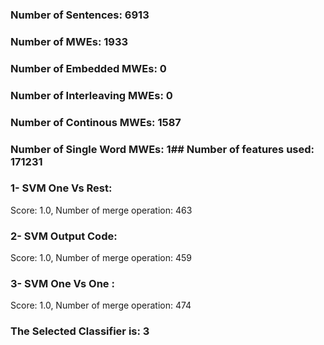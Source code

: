 ### Number of Sentences: 6913
### Number of MWEs: 1933

### Number of Embedded MWEs: 0

### Number of Interleaving MWEs: 0

### Number of Continous MWEs: 1587

### Number of Single Word MWEs: 1## Number of features used: 171231

### 1- SVM One Vs Rest: 
Score: 1.0, Number of merge operation: 463
### 2- SVM Output Code: 
Score: 1.0, Number of merge operation: 459
### 3- SVM One Vs One : 
Score: 1.0, Number of merge operation: 474
### The Selected Classifier is: 3
